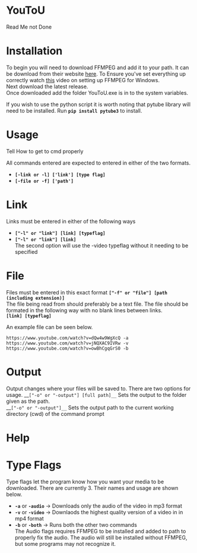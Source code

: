 # YouToU
  Read Me not Done
  
Installation
============
  To begin you will need to download FFMPEG and add it to your path. It can be download from their website [here](https://ffmpeg.org/download.html). To Ensure you've set everything up correctly watch [this](https://www.youtube.com/watch?v=IECI72XEox0) video on setting up FFMPEG for Windows.  
  Next download the latest release.  
  Once downloaded add the folder YouToU.exe is in to the system variables.
  
  If you wish to use the python script it is worth noting that pytube library will need to be installed. Run __`pip install pytube3`__ to install.
  
Usage
=====
Tell How to get to cmd properly  

 All commands entered are expected to entered in either of the two formats.  
 * __`[-link or -l] ['link'] [type flag]`__
 * __`[-file or -f] ['path']`__
  
Link
====

Links must be entered in either of the following ways
* __`["-l" or "link"] [link] [typeflag]`__
* __`["-l" or "link"] [link]`__  
The second option will use the -video typeflag without it needing to be specified

File
====

Files must be entered in this exact format
__`["-f" or "file"] [path (including extension)]`__  
The file being read from should preferably be a text file. The file should be formated in the following way with no blank lines between links.  
__`[link] [typeflag]`__  

An example file can be seen below.
```
https://www.youtube.com/watch?v=dQw4w9WgXcQ -a
https://www.youtube.com/watch?v=jNQXAC9IVRw -v
https://www.youtube.com/watch?v=owBhCgqGrS0 -b
```

Output
======

Output changes where your files will be saved to. There are two options for usage.
__`["-o" or "-output"] [full path]__` Sets the output to the folder given as the path.  
__`["-o" or "-output"]__` Sets the output path to the current working directory (cwd) of the command prompt

Help
====

Type Flags
=====
 Type flags let the program know how you want your media to be downloaded. There are currently 3. Their names and usage are shown below.
 
 * __`-a`__ or __`-audio`__ -> Downloads only the audio of the video in mp3 format
 * __`-v`__ or __`-video`__ -> Downlaods the highest quality version of a video in in mp4 format
 * __`-b`__ or __`-both`__  -> Runs both the other two commands  
 The Audio flags requires FFMPEG to be installed and added to path to properly fix the audio. The audio will still be installed without FFMPEG, but some programs may not recognize it.
